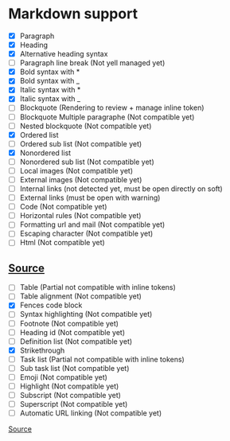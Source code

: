 # Markdown support

- [x] Paragraph
- [x] Heading
- [x] Alternative heading syntax
- [ ] Paragraph line break (Not yell managed yet)
- [x] Bold syntax with *
- [x] Bold syntax with _
- [x] Italic syntax with *
- [x] Italic syntax with _
- [ ] Blockquote (Rendering to review + manage inline token)
- [ ] Blockquote Multiple paragraphe (Not compatible yet)
- [ ] Nested blockquote (Not compatible yet)
- [x] Ordered list
- [ ] Ordered sub list (Not compatible yet)
- [x] Nonordered list
- [ ] Nonordered sub list (Not compatible yet)
- [ ] Local images (Not compatible yet)
- [ ] External images (Not compatible yet)
- [ ] Internal links (not detected yet, must be open directly on soft)
- [ ] External links (must be open with warning)
- [ ] Code (Not compatible yet)
- [ ] Horizontal rules (Not compatible yet)
- [ ] Formatting url and mail (Not compatible yet)
- [ ] Escaping character (Not compatible yet)
- [ ] Html (Not compatible yet)

[Source](https://www.markdownguide.org/basic-syntax/#code)
--------------------

- [ ] Table (Partial not compatible with inline tokens)
- [ ] Table alignment (Not compatible yet)
- [x] Fences code block
- [ ] Syntax highlighting (Not compatible yet)
- [ ] Footnote (Not compatible yet)
- [ ] Heading id (Not compatible yet)
- [ ] Definition list (Not compatible yet)
- [x] Strikethrough
- [ ] Task list (Partial not compatible with inline tokens)
- [ ] Sub task list (Not compatible yet)
- [ ] Emoji (Not compatible yet)
- [ ] Highlight (Not compatible yet)
- [ ] Subscript (Not compatible yet)
- [ ] Superscript (Not compatible yet)
- [ ] Automatic URL linking (Not compatible yet)

[Source](https://www.markdownguide.org/extended-syntax/)